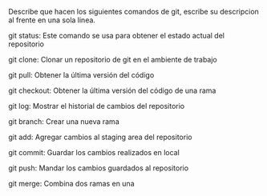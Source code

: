 Describe que hacen los siguientes comandos de git, escribe su descripcion al frente en una sola linea.

git status: Este comando se usa para obtener el estado actual del repositorio

git clone: Clonar un repositorio de git en el ambiente de trabajo

git pull: Obtener la última versión del código

git checkout: Obtener la última versión del código de una rama

git log: Mostrar el historial de cambios del repositorio

git branch: Crear una nueva rama

git add: Agregar cambios al staging area del repositorio

git commit: Guardar los cambios realizados en local

git push: Mandar los cambios guardados al repositorio

git merge: Combina dos ramas en una
